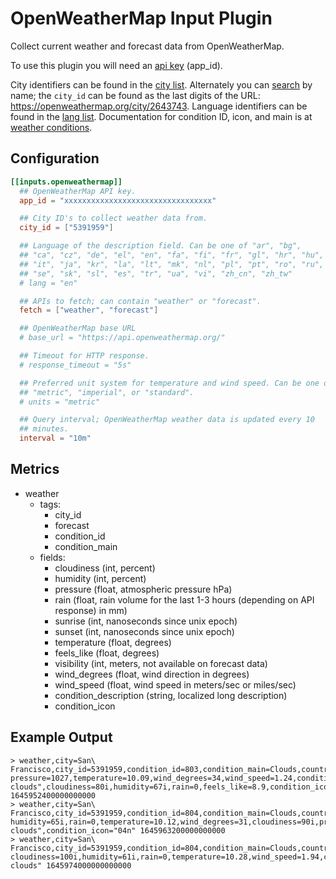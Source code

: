 # OpenWeatherMap Input Plugin

Collect current weather and forecast data from OpenWeatherMap.

To use this plugin you will need an [api key][] (app_id).

City identifiers can be found in the [city list][]. Alternately you
can [search][] by name; the `city_id` can be found as the last digits
of the URL: <https://openweathermap.org/city/2643743>. Language
identifiers can be found in the [lang list][]. Documentation for
condition ID, icon, and main is at [weather conditions][].

## Configuration

```toml
[[inputs.openweathermap]]
  ## OpenWeatherMap API key.
  app_id = "xxxxxxxxxxxxxxxxxxxxxxxxxxxxxxxxx"

  ## City ID's to collect weather data from.
  city_id = ["5391959"]

  ## Language of the description field. Can be one of "ar", "bg",
  ## "ca", "cz", "de", "el", "en", "fa", "fi", "fr", "gl", "hr", "hu",
  ## "it", "ja", "kr", "la", "lt", "mk", "nl", "pl", "pt", "ro", "ru",
  ## "se", "sk", "sl", "es", "tr", "ua", "vi", "zh_cn", "zh_tw"
  # lang = "en"

  ## APIs to fetch; can contain "weather" or "forecast".
  fetch = ["weather", "forecast"]

  ## OpenWeatherMap base URL
  # base_url = "https://api.openweathermap.org/"

  ## Timeout for HTTP response.
  # response_timeout = "5s"

  ## Preferred unit system for temperature and wind speed. Can be one of
  ## "metric", "imperial", or "standard".
  # units = "metric"

  ## Query interval; OpenWeatherMap weather data is updated every 10
  ## minutes.
  interval = "10m"
```

## Metrics

- weather
  - tags:
    - city_id
    - forecast
    - condition_id
    - condition_main
  - fields:
    - cloudiness (int, percent)
    - humidity (int, percent)
    - pressure (float, atmospheric pressure hPa)
    - rain (float, rain volume for the last 1-3 hours (depending on API response) in mm)
    - sunrise (int, nanoseconds since unix epoch)
    - sunset (int, nanoseconds since unix epoch)
    - temperature (float, degrees)
    - feels_like (float, degrees)
    - visibility (int, meters, not available on forecast data)
    - wind_degrees (float, wind direction in degrees)
    - wind_speed (float, wind speed in meters/sec or miles/sec)
    - condition_description (string, localized long description)
    - condition_icon

## Example Output

```shell
> weather,city=San\ Francisco,city_id=5391959,condition_id=803,condition_main=Clouds,country=US,forecast=114h,host=robot pressure=1027,temperature=10.09,wind_degrees=34,wind_speed=1.24,condition_description="broken clouds",cloudiness=80i,humidity=67i,rain=0,feels_like=8.9,condition_icon="04n" 1645952400000000000
> weather,city=San\ Francisco,city_id=5391959,condition_id=804,condition_main=Clouds,country=US,forecast=117h,host=robot humidity=65i,rain=0,temperature=10.12,wind_degrees=31,cloudiness=90i,pressure=1026,feels_like=8.88,wind_speed=1.31,condition_description="overcast clouds",condition_icon="04n" 1645963200000000000
> weather,city=San\ Francisco,city_id=5391959,condition_id=804,condition_main=Clouds,country=US,forecast=120h,host=robot cloudiness=100i,humidity=61i,rain=0,temperature=10.28,wind_speed=1.94,condition_icon="04d",pressure=1027,feels_like=8.96,wind_degrees=16,condition_description="overcast clouds" 1645974000000000000

```

[api key]: https://openweathermap.org/appid
[city list]: http://bulk.openweathermap.org/sample/city.list.json.gz
[search]: https://openweathermap.org/find
[lang list]: https://openweathermap.org/current#multi
[weather conditions]: https://openweathermap.org/weather-conditions
